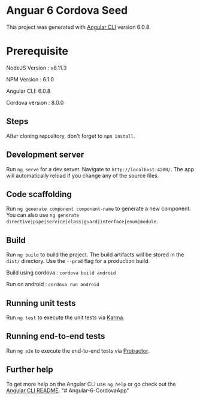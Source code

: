 # Anguar 6 Cordova Seed

This project was generated with [Angular CLI](https://github.com/angular/angular-cli) version 6.0.8.

# Prerequisite

NodeJS Version : v8.11.3

NPM Version : 6.1.0

Angular CLI: 6.0.8

Cordova version : 8.0.0

## Steps

After cloning repository, don't forget to `npm install`.

## Development server

Run `ng serve` for a dev server. Navigate to `http://localhost:4200/`. The app will automatically reload if you change any of the source files.

## Code scaffolding

Run `ng generate component component-name` to generate a new component. You can also use `ng generate directive|pipe|service|class|guard|interface|enum|module`.

## Build

Run `ng build` to build the project. The build artifacts will be stored in the `dist/` directory. Use the `--prod` flag for a production build.

Build using cordova : `cordova build android`

Run on android : `cordova run android`

## Running unit tests

Run `ng test` to execute the unit tests via [Karma](https://karma-runner.github.io).

## Running end-to-end tests

Run `ng e2e` to execute the end-to-end tests via [Protractor](http://www.protractortest.org/).

## Further help

To get more help on the Angular CLI use `ng help` or go check out the [Angular CLI README](https://github.com/angular/angular-cli/blob/master/README.md).
"# Angular-6-CordovaApp" 
